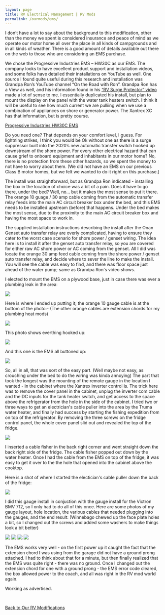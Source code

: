 ```yaml
---
layout: page
title: RV Electrical Management | RV Mods
permalink: /ourmods/ems/
---
```


I don’t have a lot to say about the background to this modification, other than the money we spent is considered insurance and peace of mind as we operate our motor home all over the place in all kinds of campgrounds and in all kinds of weather.  There is a good amount of details available out there on the web to those who are considering an EMS purchase.

We chose the Progressive Industries EMS – HW30C as our EMS.  The company looks to have excellent product support and installation videos, and some folks have detailed their installations on YouTube as well.  One source I found quite useful during this research and installation was Grandpa Ron’s YouTube channel “On the Road with Ron”.  Grandpa Ron has a View as well, and his information found in his [“RV Surge Protector” video](https://www.youtube.com/watch?v=r0yRcqbuoOk) made a lot of sense to me.  I essentially duplicated his install, but plan to mount the display on the panel with the water tank heaters switch.  I think it will be useful to see how much current we are pulliing when we use a combination of appliances on shore or generator power.  The Xantrex XC has that information, but is pretty course.

[Progressive Industries HW30C EMS](https://www.progressiveindustries.net/ems-hw30c)

Do you need one?  That depends on your comfort level, I guess.  For lightning strikes, I think you would be Ok without one as there is a surge suppressor built into the 2020’s new automatic transfer switch hooked up downstream of the shore power.  For every other electrical hazard that can cause grief to onboard equipment and inhabitants in our motor home?  No, there is no protection from these other hazards, so we spent the money to not have to worry about them.  (We did not have an EMS on our previous Class B motor homes, but we felt we wanted to do it right on this purchase.)

The install was straightforward, but as Grandpa Ron indicated - installing the box in the location of choice was a bit of a pain.  Does it have to go there, under the bed?  Well, no... but it makes the most sense to put it there.  The orange 10 guage / 30 amp cable coming from the automatic transfer relay feeds into the main AC circuit breaker box under the bed, and this EMS needs to be installed upstream (before) that happens.  Under the bed makes the most sense, due to the proximity to the main AC circuit breaker box and having the most space to work in.

The supplied installation instructions describing the install after the Onan Genset auto transfer relay are overly complicated, having to ensure they cater to the worst case scenario for shore power / genset wiring.  The idea here is to install it after the genset auto transfer relay, so you are covered for either raw AC shore power or AC coming from the genset.  All I did was locate the orange 30 amp feed cable coming from the shore power / genset auto transfer relay, and decide where to sever the line to make the install.  You will see the cable was easy to find, and there was floor space just ahead of the water pump; same as Grandpa Ron's video shows.

I elected to mount the EMS on a plywood base, just in case there was ever a plumbing leak in the area:

<img src="/assets/EMS-on-Plywood-web.jpg"/>

Here is where I ended up putting it; the orange 10 gauge cable is at the bottom of the photo:- (The other orange cables are extension chords for my plumbing heat mods)

<img src="/assets/EMS-overhead-web.jpg"/>

This photo shows everthing hooked up:

<img src="/assets/EMS-wired-up-web.jpg"/>

And this one is the EMS all buttoned up:

<img src="/assets/EMS-buttoned-up-web.jpg"/>

So, all in all, that was sort of the easy part.  (Well maybe not easy, as crouching under the bed to do the wiring was kinda annoying)  The part that took the longest was the mounting of the remote gauge in the location I wanted - in the cabinet where the Xantrex inverter control is.  The trick here was to remove the cover panel in the cabinet, unplug the inverter com cable and the DC inputs for the tank heater switch, and get access to the space above the refrigerator from the hole in the side of the cabinet. I tried two or three ways to get an electrician's cable puller into the area by the Truma water heater, and finally had success by starting the fishing expedition from on top of the refrigerator.  By removing the three screws on the fridge control panel, the whole cover panel slid out and revealed the top of the fridge.  

<img src="/assets/fridge-panel-off-web.jpg"/>

I inserted a cable fisher in the back right corner and went straight down the back right side of the fridge.  The  cable fisher popped out down by the water heater.  Once I had the cable from the EMS on top of the fridge, it was easy to get it over to the the hole that opened into the cabinet above the cooktop.

Here is a shot of where I started the electician's cable puller down the back of the fridge:

<img src="/assets/cable-fisher-web.jpg"/>

I did this gauge install in conjuction with the gauge install for the Victron BMV 712, so I only had to do all of this once.  Here are some photos of my gauge layout, hole location, the various cables that needed plugging into the gauges, and the end result:  (Winnebago chewed up the face plate holes a bit, so I changed out the screws and added some washers to make things look a bit better)

<img src="/assets/gauge-layout-web.jpg"/>

<img src="/assets/panel-holes-cut-web.jpg"/>

<img src="/assets/cables-hanging-web.jpg"/>

<img src="/assets/Finished-panel-web.jpg"/>

The EMS works very well - on the first power up it caught the fact that the extension chord I was using from the garage did not have a ground prong attached.  I had to think about that for a minute, but then finally realized that the EMS was quite right - there was no ground.  Once I changed out the extension chord for one with a ground prong - the EMS error code cleared, the box allowed power to the coach, and all was right in the RV mod world again.

Working as advertised.

<br>

[Back to Our RV Modifications](/ourmods/)
